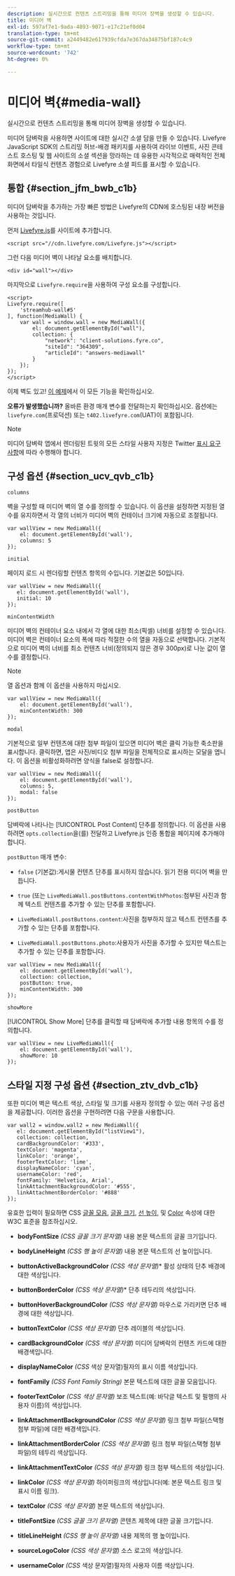 ```yaml
---
description: 실시간으로 컨텐츠 스트리밍을 통해 미디어 장벽을 생성할 수 있습니다.
title: 미디어 벽
exl-id: 597af7e1-9ada-4893-9071-e17c21ef0d04
translation-type: tm+mt
source-git-commit: a2449482e617939cfda7e367da34875bf187c4c9
workflow-type: tm+mt
source-wordcount: '742'
ht-degree: 0%

---
```


# 미디어 벽{#media-wall}

실시간으로 컨텐츠 스트리밍을 통해 미디어 장벽을 생성할 수 있습니다.

미디어 담벼락을 사용하면 사이트에 대한 실시간 소셜 담을 만들 수 있습니다. Livefyre JavaScript SDK의 스트리밍 허브-배경 패키지를 사용하여 라이브 이벤트, 사진 콘테스트 호스팅 및 웹 사이트의 소셜 섹션을 망라하는 데 유용한 시각적으로 매력적인 전체 화면에서 타일식 컨텐츠 경험으로 Livefyre 소셜 피드를 표시할 수 있습니다.

## 통합 {#section_jfm_bwb_c1b}

미디어 담벼락을 추가하는 가장 빠른 방법은 Livefyre의 CDN에 호스팅된 내장 버전을 사용하는 것입니다.

먼저 [Livefyre.js](https://github.com/Livefyre/Livefyre.js)를 사이트에 추가합니다.

```
<script src="//cdn.livefyre.com/Livefyre.js"></script> 
```

그런 다음 미디어 벽이 나타날 요소를 배치합니다.

```
<div id="wall"></div>
```

마지막으로 `Livefyre.require`을 사용하여 구성 요소를 구성합니다.

```
<script> 
Livefyre.require([ 
    'streamhub-wall#5' 
], function(MediaWall) {     
    var wall = window.wall = new MediaWall({ 
        el: document.getElementById("wall"), 
        collection: { 
            "network": "client-solutions.fyre.co", 
            "siteId": "364309", 
            "articleId": "answers-mediawall" 
        } 
    }); 
}); 
</script>
```

이제 벽도 있고! [이 예제](https://codepen.io/gobengo/pen/dFwDL)에서 이 모든 기능을 확인하십시오.

**오류가 발생했습니까?** 올바른 환경 매개 변수를 전달하는지 확인하십시오. 옵션에는 `livefyre.com`(프로덕션) 또는 `t402.livefyre.com`(UAT)이 포함됩니다.

>[!NOTE]
>
>미디어 담벼락 앱에서 렌더링된 트윗의 모든 스타일 사용자 지정은 Twitter [표시 요구 사항](https://dev.twitter.com/terms/display-requirements)에 따라 수행해야 합니다.

## 구성 옵션 {#section_ucv_qvb_c1b}

`columns`

벽을 구성할 때 미디어 벽의 열 수를 정의할 수 있습니다. 이 옵션을 설정하면 지정된 열 수를 유지하면서 각 열의 너비가 미디어 벽의 컨테이너 크기에 자동으로 조절됩니다.

```
var wallView = new MediaWall({ 
    el: document.getElementById('wall'), 
    columns: 5 
});
```

`initial`

페이지 로드 시 렌더링할 컨텐츠 항목의 수입니다. 기본값은 50입니다.

```
var wallView = new MediaWall({ 
   el: document.getElementById('wall'), 
   initial: 10 
});
```

`minContentWidth`

미디어 벽의 컨테이너 요소 내에서 각 열에 대한 최소(픽셀) 너비를 설정할 수 있습니다. 미디어 벽은 컨테이너 요소의 폭에 따라 적절한 수의 열을 자동으로 선택합니다. 기본적으로 미디어 벽의 너비를 최소 컨텐츠 너비(정의되지 않은 경우 300px)로 나눈 값이 열 수를 결정합니다.

>[!NOTE]
>
>열 옵션과 함께 이 옵션을 사용하지 마십시오.

```
var wallView = new MediaWall({ 
    el: document.getElementById('wall'), 
    minContentWidth: 300 
});
```

`modal`

기본적으로 일부 컨텐츠에 대한 첨부 파일이 있으면 미디어 벽은 클릭 가능한 축소판을 표시합니다. 클릭하면, 앱은 사진/비디오 첨부 파일을 전체적으로 표시하는 모달을 엽니다. 이 옵션을 비활성화하려면 양식을 false로 설정합니다.

```
var wallView = new MediaWall({ 
    el: document.getElementById('wall'), 
    columns: 5, 
    modal: false 
});
```

`postButton`

담벼락에 나타나는 [!UICONTROL Post Content] 단추를 정의합니다. 이 옵션을 사용하려면 `opts.collection`을(를) 전달하고 Livefyre.js 인증 통합을 페이지에 추가해야 합니다.

`postButton` 매개 변수:

* `false` (기본값):게시물 컨텐츠 단추를 표시하지 않습니다. 읽기 전용 미디어 벽을 만듭니다.
* `true` (또는  `LiveMediaWall.postButtons.contentWithPhotos`:첨부된 사진과 함께 텍스트 컨텐츠를 추가할 수 있는 단추를 포함합니다.

* `LiveMediaWall.postButtons.content`:사진을 첨부하지 않고 텍스트 컨텐츠를 추가할 수 있는 단추를 포함합니다.
* `LiveMediaWall.postButtons.photo`:사용자가 사진을 추가할 수 있지만 텍스트는 추가할 수 있는 단추를 포함합니다.

```
var wallView = new MediaWall({ 
    el: document.getElementById('wall'), 
    collection: collection, 
    postButton: true, 
    minContentWidth: 300 
});
```

`showMore`

[!UICONTROL Show More] 단추를 클릭할 때 담벼락에 추가할 내용 항목의 수를 정의합니다.

```
var wallView = new LiveMediaWall({ 
    el: document.getElementById('wall'), 
    showMore: 10 
});
```

## 스타일 지정 구성 옵션 {#section_ztv_dvb_c1b}

또한 미디어 벽은 텍스트 색상, 스타일 및 크기를 사용자 정의할 수 있는 여러 구성 옵션을 제공합니다. 이러한 옵션을 구현하려면 다음 구문을 사용합니다.

```
var wall2 = window.wall2 = new MediaWall({ 
   el: document.getElementById("listView1"), 
   collection: collection, 
   cardBackgroundColor: '#333', 
   textColor: 'magenta', 
   linkColor: 'orange', 
   footerTextColor: 'lime', 
   displayNameColor: 'cyan', 
   usernameColor: 'red', 
   fontFamily: 'Helvetica, Arial', 
   linkAttachmentBackgroundColor: '#555', 
   linkAttachmentBorderColor: '#888' 
}); 
```

유효한 입력이 필요하면 CSS [글꼴 모음](https://www.w3.org/TR/CSS2/fonts.html#propdef-font-family), [글꼴 크기](https://www.w3.org/TR/CSS2/fonts.html#font-size-props), [선 높이,](https://www.w3.org/TR/CSS2/visudet.html#propdef-line-height) 및 [Color](https://www.w3.org/TR/css3-color/#colorunits) 속성에 대한 W3C 표준을 참조하십시오.

* **bodyFontSize** *(CSS 글꼴 크기 문자열)* 내용 본문 텍스트의 글꼴 크기입니다.

* **bodyLineHeight** *(CSS 행 높이 문자열)* 내용 본문 텍스트의 선 높이입니다.

* **buttonActiveBackgroundColor** *(CSS 색상 문자열)** 활성 상태의 단추 배경에 대한 색상입니다.

* **buttonBorderColor** *(CSS 색상 문자열)** 단추 테두리의 색상입니다.

* **buttonHoverBackgroundColor** *(CSS 색상 문자열)* 마우스로 가리키면 단추 배경에 대한 색상입니다.

* **buttonTextColor** *(CSS 색상 문자열)* 단추 레이블의 색상입니다.

* **cardBackgroundColor** *(CSS 색상 문자열)* 미디어 담벼락의 컨텐츠 카드에 대한 배경색입니다.

* **displayNameColor** *(CSS* 색상 문자열)필자의 표시 이름 색상입니다.

* **fontFamily** *(CSS Font Family String)* 본문 텍스트에 대한 글꼴 모음입니다.

* **footerTextColor** *(CSS 색상 문자열)* 보조 텍스트(예: 바닥글 텍스트 및 필행의 사용자 이름)의 색상입니다.

* **linkAttachmentBackgroundColor** *(CSS 색상 문자열)* 링크 첨부 파일(스택형 첨부 파일)에 대한 배경색입니다.

* **linkAttachmentBorderColor** *(CSS 색상 문자열)* 링크 첨부 파일(스택형 첨부 파일)의 테두리 색상입니다.

* **linkAttachmentTextColor** *(CSS 색상 문자열)* 링크 첨부 텍스트의 색상입니다.

* **linkColor** *(CSS 색상 문자열)* 하이퍼링크의 색상입니다(예: 본문 텍스트 링크 및 표시 이름 링크).

* **textColor** *(CSS 색상 문자열)* 본문 텍스트의 색상입니다.

* **titleFontSize** *(CSS 글꼴 크기 문자열)* 콘텐츠 제목에 대한 글꼴 크기입니다.

* **titleLineHeight** *(CSS 행 높이 문자열)* 내용 제목의 행 높이입니다.

* **sourceLogoColor** *(CSS 색상 문자열)* 소스 로고의 색상입니다.

* **usernameColor** *(CSS* 색상 문자열)필자의 사용자 이름 색상입니다.
